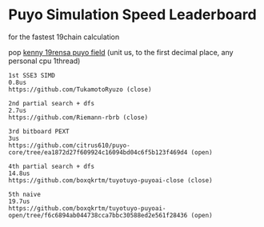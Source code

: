 # Puyo Simulation Speed Leaderboard
for the fastest 19chain calculation

pop [kenny 19rensa puyo field](https://puyonexus.com/wiki/Miscellaneous_Chains#Kenny_Formula)
(unit us, to the first decimal place, any personal cpu 1thread)

```
1st SSE3 SIMD
0.8us
https://github.com/TukamotoRyuzo (close)

2nd partial search + dfs
2.7us
https://github.com/Riemann-rbrb (close)

3rd bitboard PEXT
3us
https://github.com/citrus610/puyo-core/tree/ea1872d27f609924c16094bd04c6f5b123f469d4 (open)

4th partial search + dfs
14.8us
https://github.com/boxqkrtm/tuyotuyo-puyoai-close (close)

5th naive
19.7us
https://github.com/boxqkrtm/tuyotuyo-puyoai-open/tree/f6c6894ab044738cca7bbc30588ed2e561f28436 (open)
```
